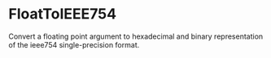 # FloatToIEEE754
Convert a floating point argument to hexadecimal and binary representation of the ieee754 single-precision format. 
